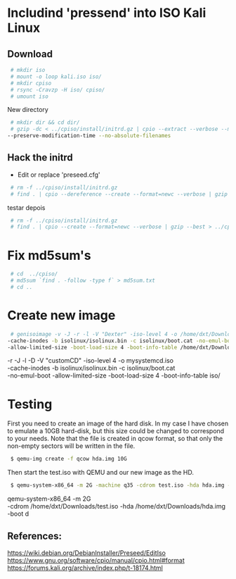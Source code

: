 # Includind 'pressend' into ISO Kali Linux

## Download 

```sh
 # mkdir iso
 # mount -o loop kali.iso iso/
 # mkdir cpiso
 # rsync -Cravzp -H iso/ cpiso/
 # umount iso
```

New directory
 
```sh
 # mkdir dir && cd dir/
 # gzip -dc < ../cpiso/install/initrd.gz | cpio --extract --verbose --make-directories \
--preserve-modification-time --no-absolute-filenames
```

## Hack the initrd

+ Edit or replace 'preseed.cfg'

```sh
 # rm -f ../cpiso/install/initrd.gz
 # find . | cpio --dereference --create --format=newc --verbose | gzip --best > ../cpiso/install/initrd.gz
```
testar depois
```sh
 # rm -f ../cpiso/install/initrd.gz
 # find . | cpio --create --format=newc --verbose | gzip --best > ../cpiso/install/initrd.gz
```


# Fix md5sum's

```sh
 # cd  ../cpiso/
 # md5sum `find . -follow -type f` > md5sum.txt
 # cd ..
```
# Create new image

```sh
 # genisoimage -v -J -r -l -V "Dexter" -iso-level 4 -o /home/dxt/Downloads/test.iso \
-cache-inodes -b isolinux/isolinux.bin -c isolinux/boot.cat -no-emul-boot \
-allow-limited-size -boot-load-size 4 -boot-info-table /home/dxt/Downloads/cpiso
```
-r -J -l -D -V "customCD" -iso-level 4 -o mysystemcd.iso \
-cache-inodes -b isolinux/isolinux.bin -c isolinux/boot.cat \
-no-emul-boot -allow-limited-size -boot-load-size 4 -boot-info-table iso/

# Testing

First you need to create an image of the hard disk. In my case I have chosen to
emulate a 10GB hard-disk, but this size could be changed to correspond to your
needs. Note that the file is created in qcow format, so that only the non-empty
sectors will be written in the file.

```sh
 $ qemu-img create -f qcow hda.img 10G
```

Then start the test.iso with QEMU and our new image as the HD.


```sh
 $ qemu-system-x86_64 -m 2G -machine q35 -cdrom test.iso -hda hda.img -boot d
```

qemu-system-x86_64 -m 2G \
-cdrom /home/dxt/Downloads/test.iso -hda /home/dxt/Downloads/hda.img -boot d

## References:
https://wiki.debian.org/DebianInstaller/Preseed/EditIso
https://www.gnu.org/software/cpio/manual/cpio.html#format
https://forums.kali.org/archive/index.php/t-18174.html

